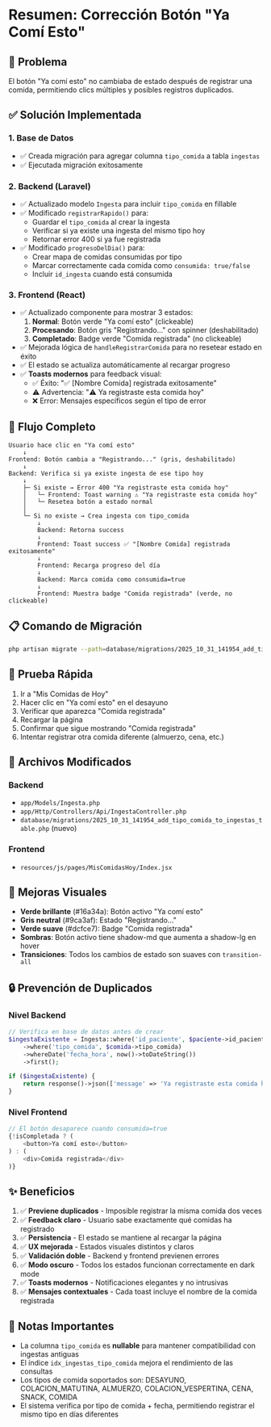 # Resumen: Corrección Botón "Ya Comí Esto"

## 🎯 Problema
El botón "Ya comí esto" no cambiaba de estado después de registrar una comida, permitiendo clics múltiples y posibles registros duplicados.

## ✅ Solución Implementada

### 1. Base de Datos
- ✅ Creada migración para agregar columna `tipo_comida` a tabla `ingestas`
- ✅ Ejecutada migración exitosamente

### 2. Backend (Laravel)
- ✅ Actualizado modelo `Ingesta` para incluir `tipo_comida` en fillable
- ✅ Modificado `registrarRapido()` para:
  - Guardar el `tipo_comida` al crear la ingesta
  - Verificar si ya existe una ingesta del mismo tipo hoy
  - Retornar error 400 si ya fue registrada
- ✅ Modificado `progresoDelDia()` para:
  - Crear mapa de comidas consumidas por tipo
  - Marcar correctamente cada comida como `consumida: true/false`
  - Incluir `id_ingesta` cuando está consumida

### 3. Frontend (React)
- ✅ Actualizado componente para mostrar 3 estados:
  1. **Normal**: Botón verde "Ya comí esto" (clickeable)
  2. **Procesando**: Botón gris "Registrando..." con spinner (deshabilitado)
  3. **Completado**: Badge verde "Comida registrada" (no clickeable)
- ✅ Mejorada lógica de `handleRegistrarComida` para no resetear estado en éxito
- ✅ El estado se actualiza automáticamente al recargar progreso
- ✅ **Toasts modernos** para feedback visual:
  - ✅ Éxito: "✅ [Nombre Comida] registrada exitosamente"
  - ⚠️ Advertencia: "⚠️ Ya registraste esta comida hoy"
  - ❌ Error: Mensajes específicos según el tipo de error

## 🔄 Flujo Completo

```
Usuario hace clic en "Ya comí esto"
    ↓
Frontend: Botón cambia a "Registrando..." (gris, deshabilitado)
    ↓
Backend: Verifica si ya existe ingesta de ese tipo hoy
    ↓
    ├─ Si existe → Error 400 "Ya registraste esta comida hoy"
    │   └─ Frontend: Toast warning ⚠️ "Ya registraste esta comida hoy"
    │   └─ Resetea botón a estado normal
    │
    └─ Si no existe → Crea ingesta con tipo_comida
        ↓
        Backend: Retorna success
        ↓
        Frontend: Toast success ✅ "[Nombre Comida] registrada exitosamente"
        ↓
        Frontend: Recarga progreso del día
        ↓
        Backend: Marca comida como consumida=true
        ↓
        Frontend: Muestra badge "Comida registrada" (verde, no clickeable)
```

## 📋 Comando de Migración

```bash
php artisan migrate --path=database/migrations/2025_10_31_141954_add_tipo_comida_to_ingestas_table.php
```

## 🧪 Prueba Rápida

1. Ir a "Mis Comidas de Hoy"
2. Hacer clic en "Ya comí esto" en el desayuno
3. Verificar que aparezca "Comida registrada"
4. Recargar la página
5. Confirmar que sigue mostrando "Comida registrada"
6. Intentar registrar otra comida diferente (almuerzo, cena, etc.)

## 📁 Archivos Modificados

### Backend
- `app/Models/Ingesta.php`
- `app/Http/Controllers/Api/IngestaController.php`
- `database/migrations/2025_10_31_141954_add_tipo_comida_to_ingestas_table.php` (nuevo)

### Frontend
- `resources/js/pages/MisComidasHoy/Index.jsx`

## 🎨 Mejoras Visuales

- **Verde brillante** (#16a34a): Botón activo "Ya comí esto"
- **Gris neutral** (#9ca3af): Estado "Registrando..."
- **Verde suave** (#dcfce7): Badge "Comida registrada"
- **Sombras**: Botón activo tiene shadow-md que aumenta a shadow-lg en hover
- **Transiciones**: Todos los cambios de estado son suaves con `transition-all`

## 🔒 Prevención de Duplicados

### Nivel Backend
```php
// Verifica en base de datos antes de crear
$ingestaExistente = Ingesta::where('id_paciente', $paciente->id_paciente)
    ->where('tipo_comida', $comida->tipo_comida)
    ->whereDate('fecha_hora', now()->toDateString())
    ->first();

if ($ingestaExistente) {
    return response()->json(['message' => 'Ya registraste esta comida hoy'], 400);
}
```

### Nivel Frontend
```javascript
// El botón desaparece cuando consumida=true
{!isCompletada ? (
    <button>Ya comí esto</button>
) : (
    <div>Comida registrada</div>
)}
```

## ✨ Beneficios

1. ✅ **Previene duplicados** - Imposible registrar la misma comida dos veces
2. ✅ **Feedback claro** - Usuario sabe exactamente qué comidas ha registrado
3. ✅ **Persistencia** - El estado se mantiene al recargar la página
4. ✅ **UX mejorada** - Estados visuales distintos y claros
5. ✅ **Validación doble** - Backend y frontend previenen errores
6. ✅ **Modo oscuro** - Todos los estados funcionan correctamente en dark mode
7. ✅ **Toasts modernos** - Notificaciones elegantes y no intrusivas
8. ✅ **Mensajes contextuales** - Cada toast incluye el nombre de la comida registrada

## 📝 Notas Importantes

- La columna `tipo_comida` es **nullable** para mantener compatibilidad con ingestas antiguas
- El índice `idx_ingestas_tipo_comida` mejora el rendimiento de las consultas
- Los tipos de comida soportados son: DESAYUNO, COLACION_MATUTINA, ALMUERZO, COLACION_VESPERTINA, CENA, SNACK, COMIDA
- El sistema verifica por tipo de comida + fecha, permitiendo registrar el mismo tipo en días diferentes
